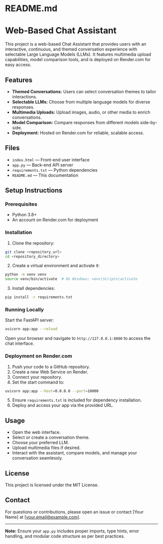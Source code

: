 # README.md

# Web-Based Chat Assistant

This project is a web-based Chat Assistant that provides users with an interactive, continuous, and themed conversation experience with selectable Large Language Models (LLMs). It features multimedia upload capabilities, model comparison tools, and is deployed on Render.com for easy access.

## Features

- **Themed Conversations:** Users can select conversation themes to tailor interactions.
- **Selectable LLMs:** Choose from multiple language models for diverse responses.
- **Multimedia Uploads:** Upload images, audio, or other media to enrich conversations.
- **Model Comparison:** Compare responses from different models side-by-side.
- **Deployment:** Hosted on Render.com for reliable, scalable access.

## Files

- `index.html` — Front-end user interface
- `app.py` — Back-end API server
- `requirements.txt` — Python dependencies
- `README.md` — This documentation

## Setup Instructions

### Prerequisites

- Python 3.8+
- An account on Render.com for deployment

### Installation

1. Clone the repository:

```bash
git clone <repository_url>
cd <repository_directory>
```

2. Create a virtual environment and activate it:

```bash
python -m venv venv
source venv/bin/activate  # On Windows: venv\Scripts\activate
```

3. Install dependencies:

```bash
pip install -r requirements.txt
```

### Running Locally

Start the FastAPI server:

```bash
uvicorn app:app --reload
```

Open your browser and navigate to `http://127.0.0.1:8000` to access the chat interface.

### Deployment on Render.com

1. Push your code to a GitHub repository.
2. Create a new Web Service on Render.
3. Connect your repository.
4. Set the start command to:

```bash
uvicorn app:app --host=0.0.0.0 --port=10000
```

5. Ensure `requirements.txt` is included for dependency installation.
6. Deploy and access your app via the provided URL.

## Usage

- Open the web interface.
- Select or create a conversation theme.
- Choose your preferred LLM.
- Upload multimedia files if desired.
- Interact with the assistant, compare models, and manage your conversation seamlessly.

## License

This project is licensed under the MIT License.

## Contact

For questions or contributions, please open an issue or contact [Your Name] at [your.email@example.com].

---

**Note:** Ensure your `app.py` includes proper imports, type hints, error handling, and modular code structure as per best practices.